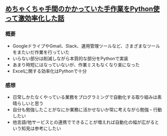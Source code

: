 ## [めちゃくちゃ手間のかかっていた手作業をPython使って激効率化した話](https://qiita.com/nir_takemi/items/d5886b6057eec55c9b70)
### 概要
- GoogleドライブやGmail、Slack、運用管理ツールなど、さまざまなツールをまたいだ作業を行っていた
- いらない部分は削減しながら本質的な部分をPythonで実装
- あまり時短にはなっていないが、作業ミスもなくなり楽になった
- Excelに関する効率化はPythonで十分

### 感想
- 日常しかたなくやっている業務をプログラミングで自動化する取り組みは素晴らしいと思う
- 自分も勉強したことがなにか業務に活かせないか常に考えながら勉強・行動したい
- 他言語/他サービスとの連携でできることが増えれば自動化の幅が広がるという知見は参考にしたい
